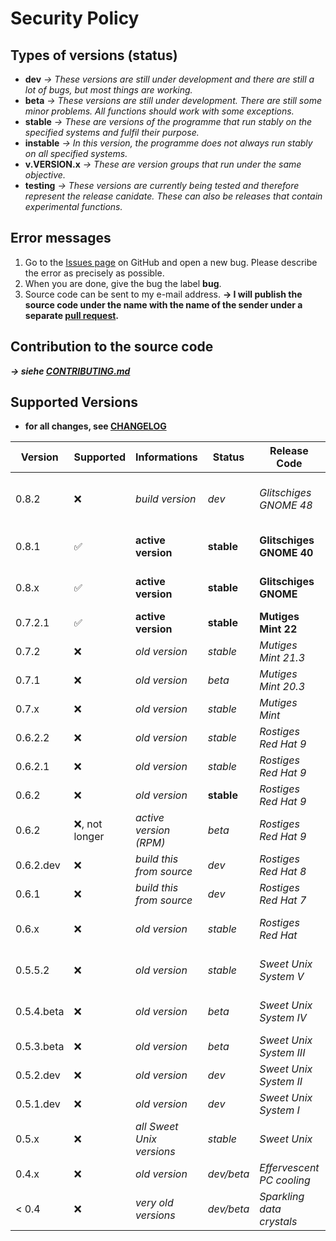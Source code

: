 # Security Policy
## Types of versions (status)
- **dev** *→ These versions are still under development and there are still a lot of bugs, but most things are working.*
- **beta** *→ These versions are still under development. There are still some minor problems. All functions should work with some exceptions.*
- **stable** *→ These are versions of the programme that run stably on the specified systems and fulfil their purpose.*
- **instable** *→ In this version, the programme does not always run stably on all specified systems.*
- **v.VERSION.x** *→ These are version groups that run under the same objective.*
- **testing** *→ These versions are currently being tested and therefore represent the release canidate. These can also be releases that contain experimental functions.*

## Error messages 
1. Go to the [Issues page](https://github.com/NachtsternBuild/fastboot-assistant/issues) on GitHub and open a new bug. Please describe the error as precisely as possible. 
2. When you are done, give the bug the label **bug**. 
3. Source code can be sent to my e-mail address. **→ I will publish the source code under the name with the name of the sender under a separate [pull request](https://github.com/NachtsternBuild/fastboot-assistant/pulls).**

## Contribution to the source code
***→ siehe [CONTRIBUTING.md](https://github.com/NachtsternBuild/fastboot-assistant/blob/main/CONTRIBUTING.md)*** 

## Supported Versions
- **for all changes, see [CHANGELOG](https://github.com/NachtsternBuild/fastboot-assistant/tree/main/CHANGELOG)**

| Version     | Supported          | Informations                 | Status            | Release Code                 | For the operating systems (OS)                             | Packages                   |
| ----------- | ------------------ | ---------------------------- | ----------------- | ---------------------------- | ---------------------------------------------------------- | -------------------------- |
| 0.8.2       | :x:                | *build version*              | *dev*             | *Glitschiges GNOME 48*       | *Linux (Debian/Ubuntu), Windows via WSL*                   | *DEB, Snap, Flatpak, Zip*  |
| 0.8.1       | :white_check_mark: | **active version**           | **stable**        | **Glitschiges GNOME 40**     | **Linux (Debian/Ubuntu), Windows via WSL**                 | *DEB, Snap, Zip, PPA*      |
| 0.8.x       | :white_check_mark: | **active version**           | **stable**        | **Glitschiges GNOME**        | **Linux (Debian/Ubuntu), Windows via WSL**                 | *DEB, Snap, Zip, PPA*      |
| 0.7.2.1     | :white_check_mark: | **active version**           | **stable**        | **Mutiges Mint 22**          | **Linux (Debian/Ubuntu), Windows via WSL**                 | *DEB, Zip, Snap*           |
| 0.7.2       | :x:                | *old version*                | *stable*          | *Mutiges Mint 21.3*          | *Linux (Debian/Ubuntu), Windows via WSL*                   | *DEB, Zip, Snap*           |
| 0.7.1       | :x:                | *old version*                | *beta*            | *Mutiges Mint 20.3*          | *Linux (Debian/Ubuntu), Windows via WSL*                   | *DEB, Zip, exp. Snap*      |
| 0.7.x       | :x:                | *old version*                | *stable*          | *Mutiges Mint*               | *Linux (Debian/Ubuntu), Windows via WSL*                   | *DEB, Zip, Snap*           |
| 0.6.2.2     | :x:                | *old version*                | *stable*          | *Rostiges Red Hat 9*         | *Linux (Debian/Ubuntu), Windows via WSL*                   | *DEB, Zip*                 |
| 0.6.2.1     | :x:                | *old version*                | *stable*          | *Rostiges Red Hat 9*         | *Linux (Debian/Ubuntu), Windows via WSL*                   | *DEB, Zip*                 |
| 0.6.2       | :x:                | *old version*                | **stable**        | *Rostiges Red Hat 9*         | *Linux (Debian/Ubuntu), Windows via WSL*                   | *DEB, Zip*                 |
| 0.6.2       | :x:, not longer    | *active version (RPM)*       | *beta*            | *Rostiges Red Hat 9*         | *Linux (Fedora/RHEL)*                                      | *RPM*                      |
| 0.6.2.dev   | :x:                | *build this from source*     | *dev*             | *Rostiges Red Hat 8*         | *Linux (Debian/Ubuntu)*                                    | :x:                        |
| 0.6.1       | :x:                | *build this from source*     | *dev*             | *Rostiges Red Hat 7*         | *Linux (Debian/Ubuntu)*                                    | :x:                        |
| 0.6.x       | :x:                | *old version*                | *stable*          | *Rostiges Red Hat*           | *Linux (Debian/Ubuntu/Fedora/RHEL), Windows via WSL)*      | *DEB, RPM, Zip*            |
| 0.5.5.2     | :x:                | *old version*                | *stable*          | *Sweet Unix System V*        | *Linux (Debian/Ubuntu/Fedora/RHEL), Windows via WSL*       | *DEB, RPM, Zip*            |
| 0.5.4.beta  | :x:                | *old version*                | *beta*            | *Sweet Unix System IV*       | *Linux (Debian/Ubuntu/Fedora/RHEL), Windows via WSL*       | *DEB, RPM, Zip*            |
| 0.5.3.beta  | :x:                | *old version*                | *beta*            | *Sweet Unix System III*      | *Linux (Debian/Ubuntu/Fedora/RHEL)*                        | *DEB, RPM*                 |
| 0.5.2.dev   | :x:                | *old version*                | *dev*             | *Sweet Unix System II*       | *Linux (Debian/Ubuntu)*                                    | *DEB*                      |
| 0.5.1.dev   | :x:                | *old version*                | *dev*             | *Sweet Unix System I*        | *Linux (Debian/Ubuntu)*                                    | *DEB*                      |
| 0.5.x       | :x:                | *all Sweet Unix versions*    | *stable*          | *Sweet Unix*                 | *Linux (Debian/Ubuntu/Fedora/RHEL)*                        | *DEB, RPM, Zip*            |
| 0.4.x       | :x:                | *old version*                | *dev/beta*        | *Effervescent PC cooling*    | *Linux (Debian/Ubuntu)*                                    | *Zip*                      |
| < 0.4       | :x:                | *very old versions*          | *dev/beta*        | *Sparkling data crystals*    | *Linux (Debian/Ubuntu)*                                    | *Zip*                      |

